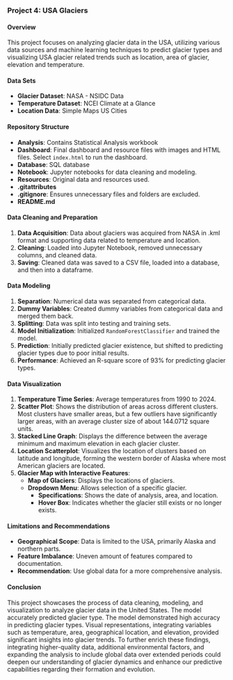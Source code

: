 ### Project 4: USA Glaciers

#### Overview
This project focuses on analyzing glacier data in the USA, utilizing various data sources and machine learning techniques to predict glacier types and visualizing USA glacier related trends such as location, area of glacier, elevation and temperature.

#### Data Sets
- **Glacier Dataset**: NASA - NSIDC Data
- **Temperature Dataset**: NCEI Climate at a Glance
- **Location Data**: Simple Maps US Cities

#### Repository Structure
- **Analysis**: Contains Statistical Analysis workbook
- **Dashboard**: Final dashboard and resource files with images and HTML files. Select `index.html` to run the dashboard.
- **Database**: SQL database
- **Notebook**: Jupyter notebooks for data cleaning and modeling.
- **Resources**: Original data and resources used.
- **.gitattributes**
- **.gitignore**: Ensures unnecessary files and folders are excluded.
- **README.md**

#### Data Cleaning and Preparation
1. **Data Acquisition**: Data about glaciers was acquired from NASA in .kml format and supporting data related to temperature and location.
2. **Cleaning**: Loaded into Jupyter Notebook, removed unnecessary columns, and cleaned data.
3. **Saving**: Cleaned data was saved to a CSV file, loaded into a database, and then into a dataframe.

#### Data Modeling
1. **Separation**: Numerical data was separated from categorical data.
2. **Dummy Variables**: Created dummy variables from categorical data and merged them back.
3. **Splitting**: Data was split into testing and training sets.
4. **Model Initialization**: Initialized `RandomForestClassifier` and trained the model.
5. **Prediction**: Initially predicted glacier existence, but shifted to predicting glacier types due to poor initial results.
6. **Performance**: Achieved an R-square score of 93% for predicting glacier types.

#### Data Visualization
1. **Temperature Time Series**: Average temperatures from 1990 to 2024.
2. **Scatter Plot**: Shows the distribution of areas across different clusters. Most clusters have smaller areas, but a few outliers have significantly larger areas, with an average cluster size of about 144.0712 square units.
3. **Stacked Line Graph**: Displays the difference between the average minimum and maximum elevation in each glacier cluster.
4. **Location Scatterplot**: Visualizes the location of clusters based on latitude and longitude, forming the western border of Alaska where most American glaciers are located.
5. **Glacier Map with Interactive Features**:
   - **Map of Glaciers**: Displays the locations of glaciers.
   - **Dropdown Menu**: Allows selection of a specific glacier.
     - **Specifications**: Shows the date of analysis, area, and location.
     - **Hover Box**: Indicates whether the glacier still exists or no longer exists.

#### Limitations and Recommendations
- **Geographical Scope**: Data is limited to the USA, primarily Alaska and northern parts.
- **Feature Imbalance**: Uneven amount of features compared to documentation.
- **Recommendation**: Use global data for a more comprehensive analysis.

#### Conclusion
This project showcases the process of data cleaning, modeling, and visualization to analyze glacier data in the United States. The model accurately predicted glacier type. The model demonstrated high accuracy in predicting glacier types. Visual representations, integrating variables such as temperature, area, geographical location, and elevation, provided significant insights into glacier trends. To further enrich these findings, integrating higher-quality data, additional environmental factors, and expanding the analysis to include global data over extended periods could deepen our understanding of glacier dynamics and enhance our predictive capabilities regarding their formation and evolution.